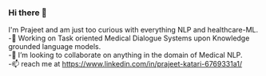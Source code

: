 ### Hi there 👋
I'm Prajeet and am just too curious with everything NLP and healthcare-ML.<br />
-🔭 Working on Task oriented Medical Dialogue Systems upon Knowledge grounded language models.<br />
-👯 I’m looking to collaborate on anything in the domain of Medical NLP.<br />
-📫 reach me at https://www.linkedin.com/in/prajeet-katari-6769331a1/<br />
<!--
**prajeet26/prajeet26** is a ✨ _special_ ✨ repository because its `README.md` (this file) appears on your GitHub profile.

Here are some ideas to get you started:


-->
